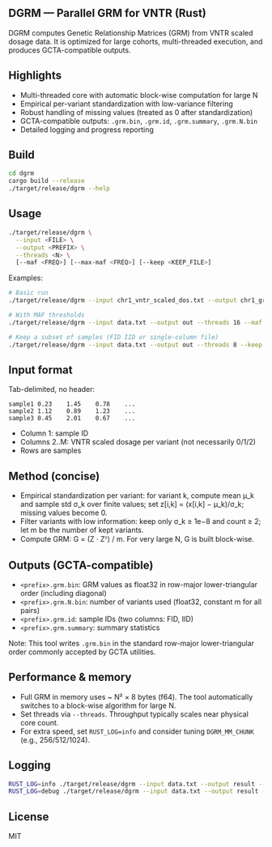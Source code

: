 ## DGRM — Parallel GRM for VNTR (Rust)

DGRM computes Genetic Relationship Matrices (GRM) from VNTR scaled dosage data. It is optimized for large cohorts, multi-threaded execution, and produces GCTA-compatible outputs.

## Highlights
- Multi-threaded core with automatic block-wise computation for large N
- Empirical per-variant standardization with low-variance filtering
- Robust handling of missing values (treated as 0 after standardization)
- GCTA-compatible outputs: `.grm.bin`, `.grm.id`, `.grm.summary`, `.grm.N.bin`
- Detailed logging and progress reporting

## Build
```bash
cd dgrm
cargo build --release
./target/release/dgrm --help
```

## Usage
```bash
./target/release/dgrm \
  --input <FILE> \
  --output <PREFIX> \
  --threads <N> \
  [--maf <FREQ>] [--max-maf <FREQ>] [--keep <KEEP_FILE>]
```

Examples:
```bash
# Basic run
./target/release/dgrm --input chr1_vntr_scaled_dos.txt --output chr1_grm --threads 8

# With MAF thresholds
./target/release/dgrm --input data.txt --output out --threads 16 --maf 0.01 --max-maf 0.99

# Keep a subset of samples (FID IID or single-column file)
./target/release/dgrm --input data.txt --output out --threads 8 --keep keep.txt
```

## Input format
Tab-delimited, no header:
```
sample1	0.23	1.45	0.78	...
sample2	1.12	0.89	1.23	...
sample3	0.45	2.01	0.67	...
```
- Column 1: sample ID
- Columns 2..M: VNTR scaled dosage per variant (not necessarily 0/1/2)
- Rows are samples

## Method (concise)
- Empirical standardization per variant: for variant k, compute mean μ_k and sample std σ_k over finite values; set z[i,k] = (x[i,k] − μ_k)/σ_k; missing values become 0.
- Filter variants with low information: keep only σ_k ≥ 1e−8 and count ≥ 2; let m be the number of kept variants.
- Compute GRM: G = (Z · Zᵀ) / m. For very large N, G is built block-wise.

## Outputs (GCTA-compatible)
- `<prefix>.grm.bin`: GRM values as float32 in row-major lower-triangular order (including diagonal)
- `<prefix>.grm.N.bin`: number of variants used (float32, constant m for all pairs)
- `<prefix>.grm.id`: sample IDs (two columns: FID, IID)
- `<prefix>.grm.summary`: summary statistics

Note: This tool writes `.grm.bin` in the standard row-major lower-triangular order commonly accepted by GCTA utilities.

## Performance & memory
- Full GRM in memory uses ~ N² × 8 bytes (f64). The tool automatically switches to a block-wise algorithm for large N.
- Set threads via `--threads`. Throughput typically scales near physical core count.
- For extra speed, set `RUST_LOG=info` and consider tuning `DGRM_MM_CHUNK` (e.g., 256/512/1024).

## Logging
```bash
RUST_LOG=info ./target/release/dgrm --input data.txt --output result --threads 8 | cat
RUST_LOG=debug ./target/release/dgrm --input data.txt --output result --threads 8 | cat
```

## License
MIT